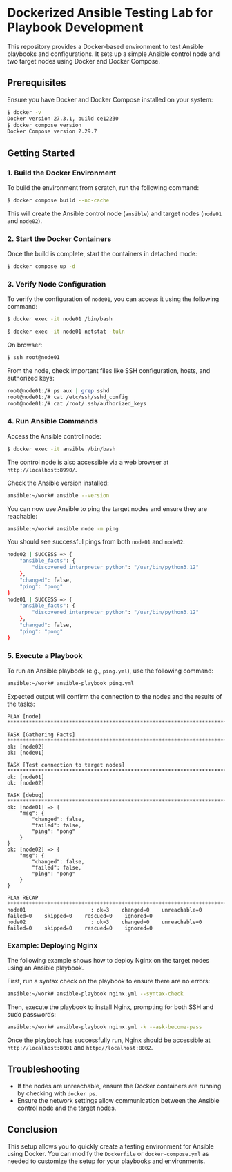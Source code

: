 # Dockerized Ansible Testing Lab for Playbook Development

This repository provides a Docker-based environment to test Ansible playbooks and configurations. It sets up a simple Ansible control node and two target nodes using Docker and Docker Compose.

## Prerequisites

Ensure you have Docker and Docker Compose installed on your system:

```bash
$ docker -v
Docker version 27.3.1, build ce12230
$ docker compose version
Docker Compose version 2.29.7
```

## Getting Started

### 1. Build the Docker Environment

To build the environment from scratch, run the following command:

```bash
$ docker compose build --no-cache
```

This will create the Ansible control node (`ansible`) and target nodes (`node01` and `node02`).

### 2. Start the Docker Containers

Once the build is complete, start the containers in detached mode:

```bash
$ docker compose up -d
```

### 3. Verify Node Configuration

To verify the configuration of `node01`, you can access it using the following command:

```bash
$ docker exec -it node01 /bin/bash
```

```bash
$ docker exec -it node01 netstat -tuln
```

On browser:

```bash
$ ssh root@node01
```

From the node, check important files like SSH configuration, hosts, and authorized keys:

```bash
root@node01:/# ps aux | grep sshd
root@node01:/# cat /etc/ssh/sshd_config
root@node01:/# cat /root/.ssh/authorized_keys
```

### 4. Run Ansible Commands

Access the Ansible control node:

```bash
$ docker exec -it ansible /bin/bash
```

The control node is also accessible via a web browser at `http://localhost:8990/`.

Check the Ansible version installed:

```bash
ansible:~/work# ansible --version
```

You can now use Ansible to ping the target nodes and ensure they are reachable:

```bash
ansible:~/work# ansible node -m ping
```

You should see successful pings from both `node01` and `node02`:

```bash
node02 | SUCCESS => {
    "ansible_facts": {
        "discovered_interpreter_python": "/usr/bin/python3.12"
    },
    "changed": false,
    "ping": "pong"
}
node01 | SUCCESS => {
    "ansible_facts": {
        "discovered_interpreter_python": "/usr/bin/python3.12"
    },
    "changed": false,
    "ping": "pong"
}
```

### 5. Execute a Playbook

To run an Ansible playbook (e.g., `ping.yml`), use the following command:

```bash
ansible:~/work# ansible-playbook ping.yml
```

Expected output will confirm the connection to the nodes and the results of the tasks:

```plaintext
PLAY [node] *********************************************************************************************************

TASK [Gathering Facts] **********************************************************************************************
ok: [node02]
ok: [node01]

TASK [Test connection to target nodes] ******************************************************************************
ok: [node01]
ok: [node02]

TASK [debug] ********************************************************************************************************
ok: [node01] => {
    "msg": {
        "changed": false,
        "failed": false,
        "ping": "pong"
    }
}
ok: [node02] => {
    "msg": {
        "changed": false,
        "failed": false,
        "ping": "pong"
    }
}

PLAY RECAP **********************************************************************************************************
node01                     : ok=3    changed=0    unreachable=0    failed=0    skipped=0    rescued=0    ignored=0   
node02                     : ok=3    changed=0    unreachable=0    failed=0    skipped=0    rescued=0    ignored=0    
```

### Example: Deploying Nginx

The following example shows how to deploy Nginx on the target nodes using an Ansible playbook. 

First, run a syntax check on the playbook to ensure there are no errors:

```bash
ansible:~/work# ansible-playbook nginx.yml --syntax-check
```

Then, execute the playbook to install Nginx, prompting for both SSH and sudo passwords:

```bash
ansible:~/work# ansible-playbook nginx.yml -k --ask-become-pass
```

Once the playbook has successfully run, Nginx should be accessible at `http://localhost:8001` and `http://localhost:8002`.

## Troubleshooting

- If the nodes are unreachable, ensure the Docker containers are running by checking with `docker ps`.
- Ensure the network settings allow communication between the Ansible control node and the target nodes.

## Conclusion

This setup allows you to quickly create a testing environment for Ansible using Docker. You can modify the `Dockerfile` or `docker-compose.yml` as needed to customize the setup for your playbooks and environments.
